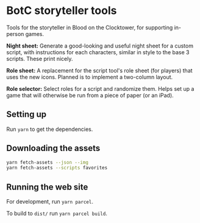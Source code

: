 # BotC storyteller tools

Tools for the storyteller in Blood on the Clocktower, for supporting in-person games.

**Night sheet:** Generate a good-looking and useful night sheet for a custom
script, with instructions for each characters, similar in style to the base 3
scripts. These print nicely.

**Role sheet:** A replacement for the script tool's role sheet (for players)
that uses the new icons. Planned is to implement a two-column layout.

**Role selector:** Select roles for a script and randomize them. Helps set up a
game that will otherwise be run from a piece of paper (or an iPad).

## Setting up

Run `yarn` to get the dependencies.

## Downloading the assets

```sh
yarn fetch-assets --json --img
yarn fetch-assets --scripts favorites
```

## Running the web site

For development, run `yarn parcel`.

To build to `dist/` run `yarn parcel build`.
